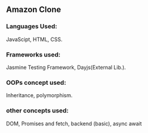 ## Amazon Clone

### Languages Used: 

JavaScipt, HTML, CSS.

### Frameworks used: 

Jasmine Testing Framework, Dayjs(External Lib.).

### OOPs concept used: 

Inheritance, polymorphism.

### other concepts used:

 DOM, Promises and fetch, backend (basic), async await

